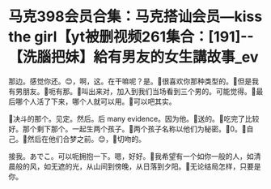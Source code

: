 # 马克398会员合集：马克搭讪会员—kiss the girl【yt被删视频261集合：[191]--【洗腦把妹】給有男友的女生講故事_ev

那边。感觉你还。😊，啊，这。在干嘛呢？是。🎼很喜欢你那种类型的。🎼但是我有男朋友。🎼呃有那。🎼叫出来对，加入到我们当场看到三个男的。可能觉得。🎼最后哪个人活了下来，哪个人就可以用。🎼可以吧其实。

🎼决斗的那个。见定。然后。后 many evidence。因为他。🎼送的。🎼吃完了比较好。那个剩下那个。一起生两个孩子。🎼两个孩子名称以他们为秘密。🎼0。🎼自己。🎼然后在他们合梦之前。😊，🎼切吻的。

接我。あでこ。可以呃拥抱一下。嗯，好好。🎼我希望有一个如你一般的人，如清晨般的风，如无遮的光，从山间到傍晚，从日落到夕阳。🎼无论结局怎样，只要是你。

